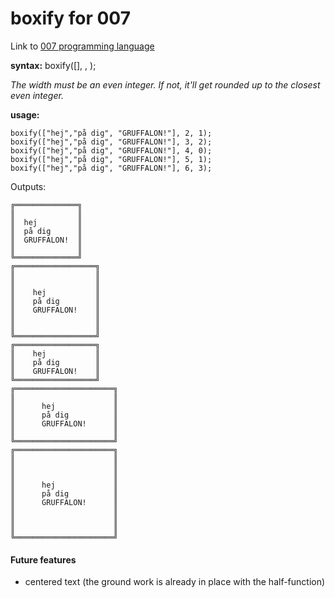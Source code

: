 # boxify for 007

Link to [007 programming language](https://github.com/masak/007)

**syntax:**
boxify([<array-of-string>], <width-on-sides>, <horizontal-white-lines-before-and-after>);

*The width must be an even integer. If not, it'll get rounded up to the closest even integer.*

**usage:**

```
boxify(["hej","på dig", "GRUFFALON!"], 2, 1);
boxify(["hej","på dig", "GRUFFALON!"], 3, 2);
boxify(["hej","på dig", "GRUFFALON!"], 4, 0);
boxify(["hej","på dig", "GRUFFALON!"], 5, 1);
boxify(["hej","på dig", "GRUFFALON!"], 6, 3);
```

Outputs:
```
╔══════════════╗
║              ║
║  hej         ║
║  på dig      ║
║  GRUFFALON!  ║
║              ║
╚══════════════╝
╔══════════════════╗
║                  ║
║                  ║
║    hej           ║
║    på dig        ║
║    GRUFFALON!    ║
║                  ║
║                  ║
╚══════════════════╝
╔══════════════════╗
║    hej           ║
║    på dig        ║
║    GRUFFALON!    ║
╚══════════════════╝
╔══════════════════════╗
║                      ║
║      hej             ║
║      på dig          ║
║      GRUFFALON!      ║
║                      ║
╚══════════════════════╝
╔══════════════════════╗
║                      ║
║                      ║
║                      ║
║      hej             ║
║      på dig          ║
║      GRUFFALON!      ║
║                      ║
║                      ║
║                      ║
╚══════════════════════╝
```

#### Future features

- centered text (the ground work is already in place with the half-function)
